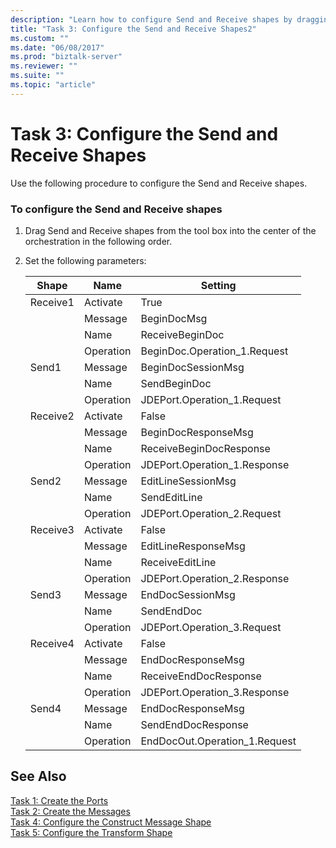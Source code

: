 ```yaml
---
description: "Learn how to configure Send and Receive shapes by dragging them into an orchestration and setting their parameters."
title: "Task 3: Configure the Send and Receive Shapes2"
ms.custom: ""
ms.date: "06/08/2017"
ms.prod: "biztalk-server"
ms.reviewer: ""
ms.suite: ""
ms.topic: "article"
---
```

# Task 3: Configure the Send and Receive Shapes

Use the following procedure to configure the Send and Receive shapes.  
  
### To configure the Send and Receive shapes  
  
1. Drag Send and Receive shapes from the tool box into the center of the orchestration in the following order.  
  
2. Set the following parameters:  
  
    |Shape|Name|Setting|  
    |-----------|----------|-------------|  
    |Receive1|Activate|True|  
    ||Message|BeginDocMsg|  
    ||Name|ReceiveBeginDoc|  
    ||Operation|BeginDoc.Operation_1.Request|  
    |Send1|Message|BeginDocSessionMsg|  
    ||Name|SendBeginDoc|  
    ||Operation|JDEPort.Operation_1.Request|  
    |Receive2|Activate|False|  
    ||Message|BeginDocResponseMsg|  
    ||Name|ReceiveBeginDocResponse|  
    ||Operation|JDEPort.Operation_1.Response|  
    |Send2|Message|EditLineSessionMsg|  
    ||Name|SendEditLine|  
    ||Operation|JDEPort.Operation_2.Request|  
    |Receive3|Activate|False|  
    ||Message|EditLineResponseMsg|  
    ||Name|ReceiveEditLine|  
    ||Operation|JDEPort.Operation_2.Response|  
    |Send3|Message|EndDocSessionMsg|  
    ||Name|SendEndDoc|  
    ||Operation|JDEPort.Operation_3.Request|  
    |Receive4|Activate|False|  
    ||Message|EndDocResponseMsg|  
    ||Name|ReceiveEndDocResponse|  
    ||Operation|JDEPort.Operation_3.Response|  
    |Send4|Message|EndDocResponseMsg|  
    ||Name|SendEndDocResponse|  
    ||Operation|EndDocOut.Operation_1.Request|  
  
## See Also
  
 [Task 1: Create the Ports](../core/task-1-create-the-ports1.md)   
 [Task 2: Create the Messages](../core/task-2-create-the-messages2.md)   
 [Task 4: Configure the Construct Message Shape](../core/task-4-configure-the-construct-message-shape1.md)   
 [Task 5: Configure the Transform Shape](../core/task-5-configure-the-transform-shape2.md)
